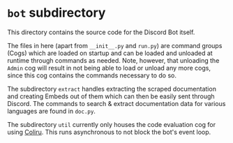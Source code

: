# `bot` subdirectory
This directory contains the source code
for the Discord Bot itself.

The files in here (apart from `__init__.py` 
and `run.py`) are command groups (Cogs)
which are loaded on startup and can be loaded and
unloaded at runtime through commands as needed.
Note, however, that unloading the `Admin` cog
will result in not being able to load or unload
any more cogs, since this cog contains the
commands necessary to do so.

The subdirectory `extract` handles extracting the
scraped documentation and creating Embeds out of
them which can then be easily sent through Discord.
The commands to search & extract documentation data
for various languages are found in `doc.py`.

The subdirectory `util` currently only houses
the code evaluation cog for using 
[Coliru](http://coliru.stacked-crooked.com).
This runs asynchronous to not block the bot's
event loop.

